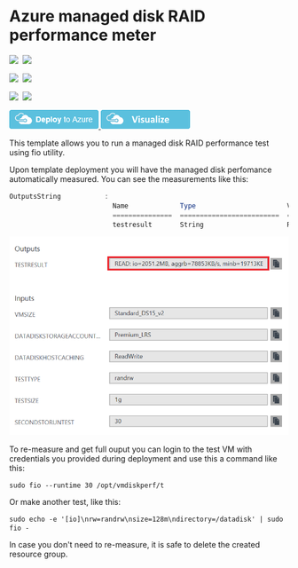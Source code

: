 # Azure managed disk RAID performance meter

<IMG SRC="https://azbotstorage.blob.core.windows.net/badges/managed-disk-raid-performance-meter/PublicLastTestDate.svg" />&nbsp;
<IMG SRC="https://azbotstorage.blob.core.windows.net/badges/managed-disk-raid-performance-meter/PublicDeployment.svg" />&nbsp;

<IMG SRC="https://azbotstorage.blob.core.windows.net/badges/managed-disk-raid-performance-meter/FairfaxLastTestDate.svg" />&nbsp;
<IMG SRC="https://azbotstorage.blob.core.windows.net/badges/managed-disk-raid-performance-meter/FairfaxDeployment.svg" />&nbsp;

<IMG SRC="https://azbotstorage.blob.core.windows.net/badges/managed-disk-raid-performance-meter/BestPracticeResult.svg" />&nbsp;
<IMG SRC="https://azbotstorage.blob.core.windows.net/badges/managed-disk-raid-performance-meter/CredScanResult.svg" />&nbsp;

<a href="https://portal.azure.com/#create/Microsoft.Template/uri/https%3A%2F%2Fraw.githubusercontent.com%2FAzure%2Fazure-quickstart-templates%2Fmaster%2Fmanaged-disk-raid-performance-meter%2Fazuredeploy.json" target="_blank">
    <img src="https://raw.githubusercontent.com/Azure/azure-quickstart-templates/master/1-CONTRIBUTION-GUIDE/images/deploytoazure.png"/>
</a>
<a href="http://armviz.io/#/?load=https%3A%2F%2Fraw.githubusercontent.com%2FAzure%2Fazure-quickstart-templates%2Fmaster%2Fmanaged-disk-raid-performance-meter%2Fazuredeploy.json" target="_blank">
    <img src="https://raw.githubusercontent.com/Azure/azure-quickstart-templates/master/1-CONTRIBUTION-GUIDE/images/visualizebutton.png"/>
</a>


This template allows you to run a managed disk RAID performance test using fio utility.

Upon template deployment you will have the managed disk perfomance automatically measured. You can see the measurements like this:

```powershell
OutputsString           : 
                          Name             Type                       Value     
                          ===============  =========================  ==========
                          testresult       String                     READ: io=2051.2MB, aggrb=78853KB/s, minb=19713KB/s, maxb=20024KB/s, mint=26222msec, maxt=26636msec; WRITE: io=2044.9MB, aggrb=78613KB/s, minb=19653KB/s, maxb=19963KB/s, mint=26222msec, maxt=26636msec;
```

![alt text](images/diskperformance.png "Disk performance measurement output")

To re-measure and get full ouput you can login to the test VM with credentials you provided during deployment and use this a command like this:

```shell
sudo fio --runtime 30 /opt/vmdiskperf/t
```

Or make another test, like this:

```shell
sudo echo -e '[io]\nrw=randrw\nsize=128m\ndirectory=/datadisk' | sudo fio -

```

In case you don't need to re-measure, it is safe to delete the created resource group.
